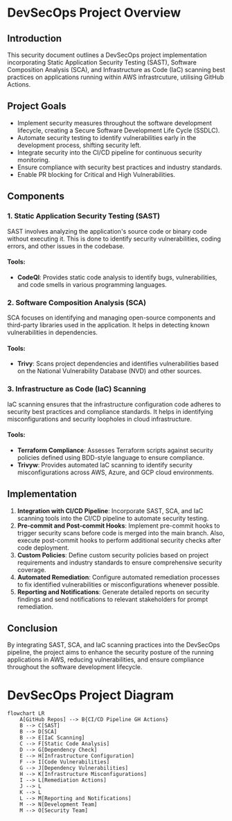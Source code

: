 # DevSecOps Project Overview

## Introduction
This security document outlines a DevSecOps project implementation incorporating Static Application Security Testing (SAST), Software Composition Analysis (SCA), and Infrastructure as Code (IaC) scanning best practices on applications running within AWS infrastrcuture, utilising GitHub Actions.

## Project Goals
- Implement security measures throughout the software development lifecycle, creating a Secure Software Development Life Cycle (SSDLC).
- Automate security testing to identify vulnerabilities early in the development process, shifting security left.
- Integrate security into the CI/CD pipeline for continuous security monitoring.
- Ensure compliance with security best practices and industry standards.
- Enable PR blocking for Critical and High Vulnerabilities.

## Components
### 1. Static Application Security Testing (SAST)
SAST involves analyzing the application's source code or binary code without executing it. This is done to identify security vulnerabilities, coding errors, and other issues in the codebase.

#### Tools:
- **CodeQl**: Provides static code analysis to identify bugs, vulnerabilities, and code smells in various programming languages.

### 2. Software Composition Analysis (SCA)
SCA focuses on identifying and managing open-source components and third-party libraries used in the application. It helps in detecting known vulnerabilities in dependencies.

#### Tools:
- **Trivy**: Scans project dependencies and identifies vulnerabilities based on the National Vulnerability Database (NVD) and other sources.

### 3. Infrastructure as Code (IaC) Scanning
IaC scanning ensures that the infrastructure configuration code adheres to security best practices and compliance standards. It helps in identifying misconfigurations and security loopholes in cloud infrastructure.

#### Tools:
- **Terraform Compliance**: Assesses Terraform scripts against security policies defined using BDD-style language to ensure compliance.
- **Trivyw**: Provides automated IaC scanning to identify security misconfigurations across AWS, Azure, and GCP cloud environments.

## Implementation
1. **Integration with CI/CD Pipeline**: Incorporate SAST, SCA, and IaC scanning tools into the CI/CD pipeline to automate security testing.
2. **Pre-commit and Post-commit Hooks**: Implement pre-commit hooks to trigger security scans before code is merged into the main branch. Also, execute post-commit hooks to perform additional security checks after code deployment.
3. **Custom Policies**: Define custom security policies based on project requirements and industry standards to ensure comprehensive security coverage.
4. **Automated Remediation**: Configure automated remediation processes to fix identified vulnerabilities or misconfigurations whenever possible.
5. **Reporting and Notifications**: Generate detailed reports on security findings and send notifications to relevant stakeholders for prompt remediation.

## Conclusion
By integrating SAST, SCA, and IaC scanning practices into the DevSecOps pipeline, the project aims to enhance the security posture of the running applications in AWS, reducing vulnerabilities, and ensure compliance throughout the software development lifecycle.

# DevSecOps Project Diagram

```mermaid
flowchart LR
    A[GitHub Repos] --> B{CI/CD Pipeline GH Actions}
    B --> C[SAST]
    B --> D[SCA]
    B --> E[IaC Scanning]
    C --> F[Static Code Analysis]
    D --> G[Dependency Check]
    E --> H[Infrastructure Configuration]
    F --> I[Code Vulnerabilities]
    G --> J[Dependency Vulnerabilities]
    H --> K[Infrastructure Misconfigurations]
    I --> L[Remediation Actions]
    J --> L
    K --> L
    L --> M[Reporting and Notifications]
    M --> N[Development Team]
    M --> O[Security Team]
